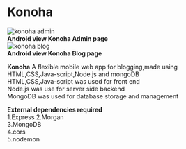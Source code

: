 # Konoha    
![konoha admin](https://user-images.githubusercontent.com/37223519/80034940-cd60db00-850c-11ea-93ca-bd16c9301fcd.PNG)  
**Android view Konoha Admin page**      
![konoha blog](https://user-images.githubusercontent.com/37223519/80035108-11ec7680-850d-11ea-925a-946830d1ea07.PNG)  
**Android view Konoha Blog page**  
       
**Konoha**
A flexible mobile web app for blogging,made using HTML,CSS,Java-script,Node.js and mongoDB  
HTML,CSS,Java-script was used for front end  
Node.js was use for server side backend  
MongoDB was used for database storage and management    

**External  dependencies required**  
1.Express
2.Morgan  
3.MongoDB  
4.cors  
5.nodemon  
